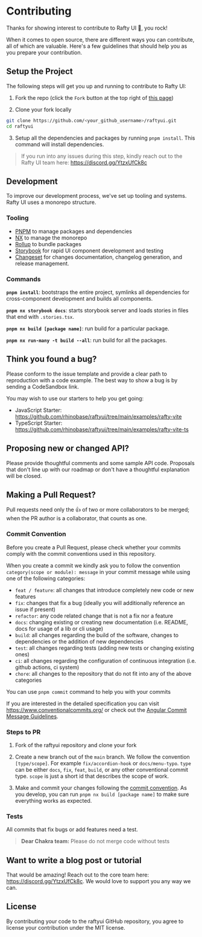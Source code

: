 # Contributing

Thanks for showing interest to contribute to Rafty UI 💖, you rock!

When it comes to open source, there are different ways you can contribute, all
of which are valuable. Here's a few guidelines that should help you as you
prepare your contribution.

## Setup the Project

The following steps will get you up and running to contribute to Rafty UI:

1. Fork the repo (click the `Fork` button at the top right of
   [this page](https://github.com/rhinobase/raftyui))

2. Clone your fork locally

```sh
git clone https://github.com/<your_github_username>/raftyui.git
cd raftyui
```

3. Setup all the dependencies and packages by running `pnpm install`. This
   command will install dependencies.

> If you run into any issues during this step, kindly reach out to the Rafty UI team here: https://discord.gg/YtzxUfCk8c

## Development

To improve our development process, we've set up tooling and systems. Rafty UI
uses a monorepo structure.

### Tooling

- [PNPM](https://pnpm.io/) to manage packages and dependencies
- [NX](https://nx.dev/) to manage the monorepo
- [Rollup](https://rollupjs.org/) to bundle packages
- [Storybook](https://storybook.js.org/) for rapid UI component development and testing
- [Changeset](https://github.com/atlassian/changesets) for changes documentation, changelog generation, and release management.

### Commands

**`pnpm install`**: bootstraps the entire project, symlinks all dependencies for
cross-component development and builds all components.

**`pnpm nx storybook docs`**: starts storybook server and loads stories in files that
end with `.stories.tsx`.

**`pnpm nx build [package name]`**: run build for a particular package.

**`pnpm nx run-many -t build --all`**: run build for all the packages.

## Think you found a bug?

Please conform to the issue template and provide a clear path to reproduction
with a code example. The best way to show a bug is by sending a CodeSandbox
link.

You may wish to use our starters to help you get going:

- JavaScript Starter: https://github.com/rhinobase/raftyui/tree/main/examples/rafty-vite
- TypeScript Starter: https://github.com/rhinobase/raftyui/tree/main/examples/rafty-vite-ts

## Proposing new or changed API?

Please provide thoughtful comments and some sample API code. Proposals that
don't line up with our roadmap or don't have a thoughtful explanation will be
closed.

## Making a Pull Request?

Pull requests need only the :+1: of two or more collaborators to be merged; when
the PR author is a collaborator, that counts as one.

### Commit Convention

Before you create a Pull Request, please check whether your commits comply with
the commit conventions used in this repository.

When you create a commit we kindly ask you to follow the convention
`category(scope or module): message` in your commit message while using one of
the following categories:

- `feat / feature`: all changes that introduce completely new code or new
  features
- `fix`: changes that fix a bug (ideally you will additionally reference an
  issue if present)
- `refactor`: any code related change that is not a fix nor a feature
- `docs`: changing existing or creating new documentation (i.e. README, docs for
  usage of a lib or cli usage)
- `build`: all changes regarding the build of the software, changes to
  dependencies or the addition of new dependencies
- `test`: all changes regarding tests (adding new tests or changing existing
  ones)
- `ci`: all changes regarding the configuration of continuous integration (i.e.
  github actions, ci system)
- `chore`: all changes to the repository that do not fit into any of the above
  categories

You can use `pnpm commit` command to help you with your commits

If you are interested in the detailed specification you can visit
https://www.conventionalcommits.org/ or check out the
[Angular Commit Message Guidelines](https://github.com/angular/angular/blob/22b96b9/CONTRIBUTING.md#-commit-message-guidelines).

### Steps to PR

1. Fork of the raftyui repository and clone your fork

2. Create a new branch out of the `main` branch. We follow the convention
   `[type/scope]`. For example `fix/accordion-hook` or `docs/menu-typo`. `type`
   can be either `docs`, `fix`, `feat`, `build`, or any other conventional
   commit type. `scope` is just a short id that describes the scope of work.

3. Make and commit your changes following the
   [commit convention](https://github.com/rhinobase/raftyui/blob/main/CONTRIBUTING.md#commit-convention).
   As you develop, you can run `pnpm nx build [package name]` to make sure everything works as expected.

### Tests

All commits that fix bugs or add features need a test.

> **Dear Chakra team:** Please do not merge code without tests

## Want to write a blog post or tutorial

That would be amazing! Reach out to the core team here:
https://discord.gg/YtzxUfCk8c. We would love to support you any way we can.

## License

By contributing your code to the raftyui GitHub repository, you agree to
license your contribution under the MIT license.
